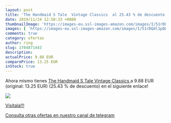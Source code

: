 ```yaml
---
layout: post
title: 'The Handmaid S Tale  Vintage Classics  al 25.43 % de descuento'
date: 2019/11/24 12:50:33 +0000
thumbnailImage: 'https://images-eu.ssl-images-amazon.com/images/I/51rDQdl1pQL._SL200_.jpg'
images: [ 'https://images-eu.ssl-images-amazon.com/images/I/51rDQdl1pQL._SL200_.jpg' ]
comments: true
category: ofertas
author: ring
slug: 1784871443
description:
actualPrice: 9.88 EUR
comparePrice: 13.25 EUR
inStock: true
---
```


Ahora mismo tienes [The Handmaid S Tale  Vintage Classics ](https://www.amazon.com/dp/1784871443/?tag=redken08-20) a 9.88 EUR (original: 13.25 EUR) (25.43 %  de descuento) en el siguiente enlace!

[![](https://images-eu.ssl-images-amazon.com/images/I/51rDQdl1pQL._SL200_.jpg)](https://www.amazon.com/dp/1784871443/?tag=redken08-20)

[Visítala!!!](https://www.amazon.com/dp/1784871443/?tag=redken08-20)

[Consulta otras ofertas en nuestro canal de telegram](https://t.me/s/ofertas25)
